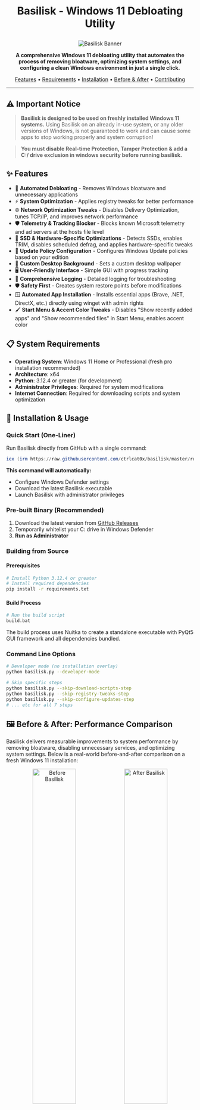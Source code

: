 # <p align="center">Basilisk - Windows 11 Debloating Utility </p>

<p align="center">
  <img src="banner.png" alt="Basilisk Banner">
</p>

<p align="center">
  <strong>A comprehensive Windows 11 debloating utility that automates the process of removing bloatware, optimizing system settings, and configuring a clean Windows environment in just a single click.</strong>
</p>

<p align="center">
  <a href="#-features">Features</a> •
  <a href="#-system-requirements">Requirements</a> •
  <a href="#-installation--usage">Installation</a> •
  <a href="#before--after-performance-comparison">Before & After</a> •
  <a href="#-contributing">Contributing</a>
</p>

---

## ⚠️ Important Notice

> **Basilisk is designed to be used on freshly installed Windows 11 systems.** Using Basilisk on an already in-use system, or any older versions of Windows, is not guaranteed to work and can cause some apps to stop working properly and system corruption!

> **You must disable Real-time Protection, Tamper Protection & add a C:/ drive exclusion in windows security before running basilisk.**

## ✨ Features

- 🚀 **Automated Debloating** - Removes Windows bloatware and unnecessary applications
- ⚡ **System Optimization** - Applies registry tweaks for better performance
- 🌐 **Network Optimization Tweaks** - Disables Delivery Optimization, tunes TCP/IP, and improves network performance
- 🛡️ **Telemetry & Tracking Blocker** - Blocks known Microsoft telemetry and ad servers at the hosts file level
- 💾 **SSD & Hardware-Specific Optimizations** - Detects SSDs, enables TRIM, disables scheduled defrag, and applies hardware-specific tweaks
- 🔧 **Update Policy Configuration** - Configures Windows Update policies based on your edition
- 🎨 **Custom Desktop Background** - Sets a custom desktop wallpaper
- 🖥️ **User-Friendly Interface** - Simple GUI with progress tracking
- 📝 **Comprehensive Logging** - Detailed logging for troubleshooting
- 🛡️ **Safety First** - Creates system restore points before modifications
- 🪟 **Automated App Installation** - Installs essential apps (Brave, .NET, DirectX, etc.) directly using winget with admin rights
- 🖌️ **Start Menu & Accent Color Tweaks** - Disables "Show recently added apps" and "Show recommended files" in Start Menu, enables accent color

## 📋 System Requirements

- **Operating System**: Windows 11 Home or Professional (fresh pro installation recommended)
- **Architecture**: x64
- **Python**: 3.12.4 or greater (for development)
- **Administrator Privileges**: Required for system modifications
- **Internet Connection**: Required for downloading scripts and system optimization

## 🚀 Installation & Usage

### Quick Start (One-Liner)

Run Basilisk directly from GitHub with a single command:

```powershell
iex (irm https://raw.githubusercontent.com/ctrlcat0x/basilisk/master/run.ps1)
```

**This command will automatically:**
- Configure Windows Defender settings
- Download the latest Basilisk executable
- Launch Basilisk with administrator privileges

### Pre-built Binary (Recommended)

1. Download the latest version from [GitHub Releases](https://github.com/ctrlcat0x/basilisk/releases)
2. Temporarily whitelist your C: drive in Windows Defender
3. **Run as Administrator**

### Building from Source

#### Prerequisites
```bash
# Install Python 3.12.4 or greater
# Install required dependencies
pip install -r requirements.txt
```

#### Build Process
```bash
# Run the build script
build.bat
```

The build process uses Nuitka to create a standalone executable with PyQt5 GUI framework and all dependencies bundled.

### Command Line Options

```bash
# Developer mode (no installation overlay)
python basilisk.py --developer-mode

# Skip specific steps
python basilisk.py --skip-download-scripts-step
python basilisk.py --skip-registry-tweaks-step
python basilisk.py --skip-configure-updates-step
# ... etc for all 7 steps
```

## 🖼️ Before & After: Performance Comparison

Basilisk delivers measurable improvements to system performance by removing bloatware, disabling unnecessary services, and optimizing system settings. Below is a real-world before-and-after comparison on a fresh Windows 11 installation:

<p align="center">
  <img src="before.png" alt="Before Basilisk" width="48%">
  <img src="after.png" alt="After Basilisk" width="48%">
</p>
<p align="center">
  <b>Left: Before running Basilisk<br>Right: After running Basilisk</b>
</p>

**Test environment:**

- VirtualBox
- Windows 11 24H2 downloaded from microsoft.com
- 8GB RAM at 5200MT/s
- 2 cores assigned from an AMD 7600X
- 60GB HDD for install

### Performance Metrics

| Metric                | Before Basilisk     | After Basilisk      |
|-----------------------|---------------------|---------------------|
| Memory Usage (Idle)   | 3-4 GB              | 1.5-2.5 GB          |
| CPU Usage (Idle)      | 10-20%              | 0-5%                |
| Disk Space (System)   | 20-30 GB            | 15-20 GB            |
| Background Processes  | 120-150             | 70-75               |
| Telemetry/Tracking    | Enabled             | Disabled            |
| UWP Apps              | Pre-installed       | Removed             |
| Privacy Settings      | Default             | Hardened            |

**Note:** Actual results may vary depending on hardware, Windows build, and selected options. The above values are based on real-world tests with default Basilisk settings on a clean Windows 11 Pro VM.

## 📦 Automatically Installed Applications

Basilisk installs the following apps directly using winget (with admin rights):
- Brave Browser as we remove Microsoft Edge.
- Microsoft.DotNet.DesktopRuntime.8 [Windows Dependency]
- Microsoft.DotNet.DesktopRuntime.9 [Windows Dependency]
- Microsoft.VCRedist.2015+.x86 [Windows Dependency]
- Microsoft.VCRedist.2015+.x64 [Windows Dependency]
- Microsoft.EdgeWebView2Runtime [Windows Dependency]
- Microsoft.DirectX [Windows Dependency]

## 🏗️ Architecture Overview

Basilisk follows a modular 8-step debloating process:

1. **📥 Download Scripts** - Downloads PowerShell scripts from Github servers
2. **🦅 Execute Scripts** - Runs custom scripts for Edge removal and Office Online cleanup
3. **🔧 Execute External Scripts** - Runs ChrisTitusTech WinUtil and Raphi's Win11Debloat
4. **⚙️ Registry Tweaks** - Applies visual and performance registry modifications
5. **🚀 Advanced Optimizations** - Enables Ultimate Performance, disables telemetry, removes UWP apps
6. **🔄 Configure Updates** - Sets appropriate update policies for your Windows edition
7. **🎨 Apply Background** - Sets custom desktop wallpaper and cleans up temporary files

## 🛡️ Safety & Compatibility

### Safety Measures
- ✅ **Pre-installation Checks** - Validates system compatibility
- ✅ **Restore Point** - System restore point created before any changes
- ✅ **Error Handling** - Comprehensive error catching and user feedback
- ✅ **Logging** - Detailed logs for troubleshooting
- ✅ **Rollback Protection** - Safe registry modifications

### Compatibility
- **Windows 11 Home/Pro** - Primary target
- **Fresh Installations** - Recommended for best results
- **Administrator Rights** - Required for system modifications

## 📁 Project Structure

```
basilisk/
├── basilisk.py                 # Main application entry point
├── debloat_components/         # 7-step debloating process
├── ui_components/              # GUI components and styling
├── utilities/                  # Core utility functions
├── screens/                    # UI screens and overlays
├── scripts/                    # PowerShell scripts
├── configs/                    # Configuration files
├── media/                      # Assets (backgrounds, icons, fonts)
└── preinstall_components/      # Pre-installation checks
```

## 🔧 Technical Details

### PowerShell Scripts Used
- **ChrisTitusTech WinUtil** - Comprehensive Windows optimization
- **Raphi Win11Debloat** - Additional debloating and customization
- **Custom Scripts** - Edge removal and Office Online cleanup

### Advanced Optimizations
- **Network Tweaks**: Disables Windows Delivery Optimization, tunes TCP/IP stack, disables NetBIOS, and optimizes network adapter settings for better speed and lower background usage.
- **Telemetry & Tracking Blocker**: Updates the Windows hosts file to block a curated list of Microsoft telemetry and ad servers, reducing unwanted data collection.
- **SSD & Hardware-Specific Optimizations**: Detects SSDs, enables TRIM, disables scheduled defrag, disables Superfetch, and applies other hardware-specific performance tweaks.
- **Start Menu Tweaks**: Disables "Show recently added apps" and "Show recommended files" for a cleaner, more private Start Menu experience.
- **Accent Color Tweaks**: Enables accent color on Start, taskbar, title bars, and window borders, and sets the accent color to the darkest possible value (black) for a sleek look.

### Registry Modifications
- Taskbar alignment (left-aligned)
- Dark theme enforcement
- Game DVR disable
- Menu animation optimizations
- File extension visibility
- UI hover time adjustments
- Start Menu
- Accent Color

### System Optimization
- **Restore Point** - Basilisk creates a system restore point before any changes
- **Comprehensive Debloat** - Uses multiple tools for thorough optimization
- **UWP App Removal** - Directly removes pre-installed UWP apps
- **Temp File Cleanup** - Cleans up temporary files and system cache after completion

## 📝 Logging

Basilisk provides comprehensive logging for troubleshooting:
- **File Location**: `%TEMP%\basilisk\` directory
- **Log Levels**: DEBUG, INFO, WARNING, ERROR
- **Content**: Step-by-step execution details and error information

## 🤝 Contributing

We welcome contributions from the community! Here's how you can help:

### Development Setup
1. Clone the repository
2. Install dependencies: `pip install -r requirements.txt`
3. Run in development mode: `python basilisk.py --developer-mode`

### Code Structure
- **Modular Design** - Each component is self-contained
- **Error Handling** - Comprehensive exception management
- **Type Hints** - Python type annotations for better code quality
- **Documentation** - Inline comments and docstrings

### Core External Tools & Scripts
**The project would never have been possible without the extensive research and work done by these developers of windows optimization software which serves as the core of basilisk.**
- [Talon by Raven Development Team](https://github.com/ravendevteam/talon)
- [ChrisTitusTech](https://github.com/christitustech) - [CTT WinUtil](https://github.com/christitustech/winutil)
- [Raphire](https://github.com/Raphire) - [Win11Debloat](https://github.com/Raphire/Win11Debloat)
- [Massgrave Activation Script](https://github.com/massgravel/Microsoft-Activation-Scripts)

## 📄 License

**Anyone and everyone is free to use or modify the project as long as there is no monetary benefits from it.**

## ⚠️ Disclaimer

This tool modifies system settings and registry values. While designed to be safe, it's recommended to:
- Use on fresh Windows 11 installations
- Basilisk automatically creates a system restore point before use
- Test in a virtual environment first
- Understand that some modifications may affect system functionality

The developers are not responsible for any data loss or system issues that may occur from using this tool.

---

<p align="center">
  <strong>Made with ❤️ by ctrlcat0x</strong>
</p> 
